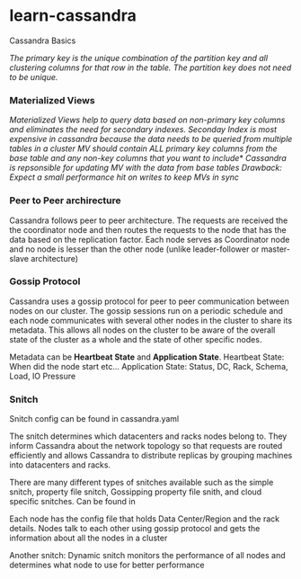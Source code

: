 # learn-cassandra
Cassandra Basics

*The primary key is the unique combination of the partition key and all clustering columns for that row in the table. The partition key does not need to be unique.*

### Materialized Views ###

*Materialized Views help to query data based on non-primary key columns and eliminates the need for secondary indexes. Seconday Index is most expensive in cassandra because the data needs to be queried from multiple tables in a cluster*
   *MV should contain ALL primary key columns from the base table and any non-key columns that you want to include**
   *Cassandra is repsonsible for updating MV with the data from base tables*
   *Drawback: Expect a small performance hit on writes to keep MVs in sync*

### Peer to Peer archirecture ###
Cassandra follows peer to peer architecture. The requests are received the the coordinator node and then routes the requests to the node that has the data based on the replication factor. Each node serves as Coordinator node and no node is lesser than the other node (unlike leader-follower or master-slave architecture)

### Gossip Protocol ###
Cassandra uses a gossip protocol for peer to peer communication between nodes on our cluster. The gossip sessions run on a periodic schedule and each node communicates with several other nodes in the cluster to share its metadata. This allows all nodes on the cluster to be aware of the overall state of the cluster as a whole and the state of other specific nodes.

Metadata can be **Heartbeat State** and **Application State**. Heartbeat State: When did the node start etc... Application State: Status, DC, Rack, Schema, Load, IO Pressure

### Snitch ###

Snitch config can be found in cassandra.yaml 

The snitch determines which datacenters and racks nodes belong to. They inform Cassandra about the network topology so that requests are routed efficiently and allows Cassandra to distribute replicas by grouping machines into datacenters and racks. 

There are many different types of snitches available such as the simple snitch, property file snitch, Gossipping property file snith, and cloud specific snitches. Can be found in 

Each node has the config file that holds Data Center/Region and the rack details. Nodes talk to each other using gossip protocol and gets the information about all the nodes in a cluster

Another snitch: Dynamic snitch monitors the performance of all nodes and determines what node to use for better performance
